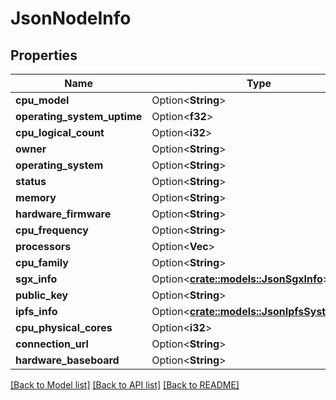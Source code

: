 # JsonNodeInfo

## Properties

Name | Type | Description | Notes
------------ | ------------- | ------------- | -------------
**cpu_model** | Option<**String**> |  | [optional]
**operating_system_uptime** | Option<**f32**> |  | [optional]
**cpu_logical_count** | Option<**i32**> |  | [optional]
**owner** | Option<**String**> |  | [optional]
**operating_system** | Option<**String**> |  | [optional]
**status** | Option<**String**> |  | [optional]
**memory** | Option<**String**> |  | [optional]
**hardware_firmware** | Option<**String**> |  | [optional]
**cpu_frequency** | Option<**String**> |  | [optional]
**processors** | Option<**Vec<String>**> |  | [optional]
**cpu_family** | Option<**String**> |  | [optional]
**sgx_info** | Option<[**crate::models::JsonSgxInfo**](json_SGXInfo.md)> |  | [optional]
**public_key** | Option<**String**> |  | [optional]
**ipfs_info** | Option<[**crate::models::JsonIpfsSystemInfo**](json_IPFSSystemInfo.md)> |  | [optional]
**cpu_physical_cores** | Option<**i32**> |  | [optional]
**connection_url** | Option<**String**> |  | [optional]
**hardware_baseboard** | Option<**String**> |  | [optional]

[[Back to Model list]](../README.md#documentation-for-models) [[Back to API list]](../README.md#documentation-for-api-endpoints) [[Back to README]](../README.md)


